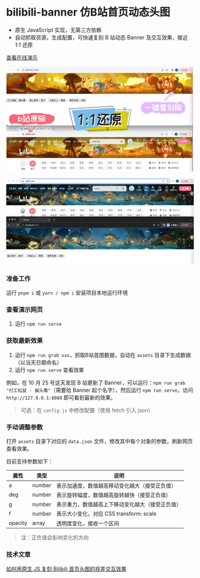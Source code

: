 <!--
 * @Author: ShawnPhang
 * @Date: 2023-10-03 22:51:33
 * @Description:  
 * @LastEditors: ShawnPhang <https://m.palxp.cn>
 * @LastEditTime: 2023-10-26 14:55:45
-->

# bilibili-banner 仿B站首页动态头图

- 原生 JavaScript 实现，无第三方依赖
- 自动抓取资源，生成配置，可快速复刻 B 站动态 Banner 及交互效果，接近 1:1 还原

[查看在线演示](https://palxiao.github.io/bilibili-banner/)

![](./preview0.png)

![](./preview1.png)


### 准备工作

运行 `pnpm i` 或 `yarn / npm i` 安装项目本地运行环境

### 查看演示网页

1. 运行 `npm run serve`

### 获取最新效果

1. 运行 `npm run grab xxx`，抓取B站首图数据，自动在 `assets` 目录下生成数据（以当天日期命名）
2. 运行 `npm run serve` 查看效果

例如，在 10 月 25 号这天发现 B 站更新了 Banner，可以运行：`npm run grab "打工松鼠 - 猫头鹰"`（需要给 Banner 起个名字），然后运行 `npm run serve`，访问 `http://127.0.0.1:8080` 即可看到最新的效果。

> 可选：在 `config.js` 中修改配置（使用 fetch 引入 json）

### 手动调整参数

打开 `assets` 目录下对应的 `data.json` 文件，修改其中每个对象的参数，刷新网页查看效果。

目前支持参数如下：

| 属性 | 类型 | 说明 |
| --- | --- | --- |
| a | number | 表示加速度，数值越高移动变化越大（接受正负值） |
| deg | number | 表示旋转幅度，数值越高旋转越快（接受正负值） |
| g | number | 表示重力，数值越高上下移动变化越大（接受正负值） |
| f | number | 表示大小变化，对应 CSS transform: scale |
| opacity | array | 透明度变化，接收一个区间 |

> 注：正负值会影响变化的方向

### 技术文章

[如何用原生 JS 复刻 Bilibili 首页头图的视差交互效果](https://juejin.cn/post/7269385060611997711)
